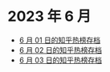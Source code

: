 # 2023 年 6 月

+ [6 月 01 日的知乎热榜存档](/2023-6/01)
+ [6 月 02 日的知乎热榜存档](/2023-6/02)
+ [6 月 03 日的知乎热榜存档](/2023-6/03)
